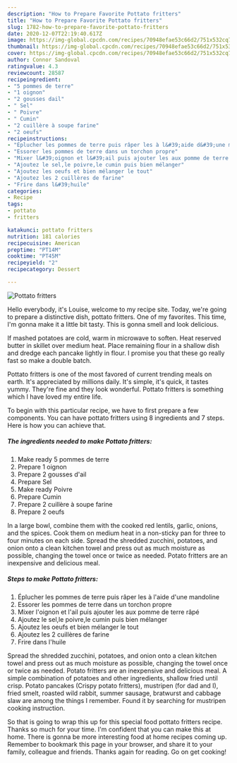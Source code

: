 ```yaml
---
description: "How to Prepare Favorite Pottato fritters"
title: "How to Prepare Favorite Pottato fritters"
slug: 1782-how-to-prepare-favorite-pottato-fritters
date: 2020-12-07T22:19:40.617Z
image: https://img-global.cpcdn.com/recipes/70948efae53c66d2/751x532cq70/pottato-fritters-photo-principale-de-la-recette.jpg
thumbnail: https://img-global.cpcdn.com/recipes/70948efae53c66d2/751x532cq70/pottato-fritters-photo-principale-de-la-recette.jpg
cover: https://img-global.cpcdn.com/recipes/70948efae53c66d2/751x532cq70/pottato-fritters-photo-principale-de-la-recette.jpg
author: Connor Sandoval
ratingvalue: 4.3
reviewcount: 28587
recipeingredient:
- "5 pommes de terre"
- "1 oignon"
- "2 gousses dail"
- " Sel"
- " Poivre"
- " Cumin"
- "2 cuillère à soupe farine"
- "2 oeufs"
recipeinstructions:
- "Éplucher les pommes de terre puis râper les à l&#39;aide d&#39;une mandoline"
- "Essorer les pommes de terre dans un torchon propre"
- "Mixer l&#39;oignon et l&#39;ail puis ajouter les aux pomme de terre râpé"
- "Ajoutez le sel,le poivre,le cumin puis bien mélanger"
- "Ajoutez les oeufs et bien mélanger le tout"
- "Ajoutez les 2 cuillères de farine"
- "Frire dans l&#39;huile"
categories:
- Recipe
tags:
- pottato
- fritters

katakunci: pottato fritters 
nutrition: 181 calories
recipecuisine: American
preptime: "PT14M"
cooktime: "PT45M"
recipeyield: "2"
recipecategory: Dessert

---
```



![Pottato fritters](https://img-global.cpcdn.com/recipes/70948efae53c66d2/751x532cq70/pottato-fritters-photo-principale-de-la-recette.jpg)

Hello everybody, it's Louise, welcome to my recipe site. Today, we're going to prepare a distinctive dish, pottato fritters. One of my favorites. This time, I'm gonna make it a little bit tasty. This is gonna smell and look delicious.

If mashed potatoes are cold, warm in microwave to soften. Heat reserved butter in skillet over medium heat. Place remaining flour in a shallow dish and dredge each pancake lightly in flour. I promise you that these go really fast so make a double batch.

Pottato fritters is one of the most favored of current trending meals on earth. It's appreciated by millions daily. It's simple, it's quick, it tastes yummy. They're fine and they look wonderful. Pottato fritters is something which I have loved my entire life.


To begin with this particular recipe, we have to first prepare a few components. You can have pottato fritters using 8 ingredients and 7 steps. Here is how you can achieve that.

<!--inarticleads1-->

##### The ingredients needed to make Pottato fritters:

1. Make ready 5 pommes de terre
1. Prepare 1 oignon
1. Prepare 2 gousses d&#39;ail
1. Prepare  Sel
1. Make ready  Poivre
1. Prepare  Cumin
1. Prepare 2 cuillère à soupe farine
1. Prepare 2 oeufs


In a large bowl, combine them with the cooked red lentils, garlic, onions, and the spices. Cook them on medium heat in a non-sticky pan for three to four minutes on each side. Spread the shredded zucchini, potatoes, and onion onto a clean kitchen towel and press out as much moisture as possible, changing the towel once or twice as needed. Potato fritters are an inexpensive and delicious meal. 

<!--inarticleads2-->

##### Steps to make Pottato fritters:

1. Éplucher les pommes de terre puis râper les à l&#39;aide d&#39;une mandoline
1. Essorer les pommes de terre dans un torchon propre
1. Mixer l&#39;oignon et l&#39;ail puis ajouter les aux pomme de terre râpé
1. Ajoutez le sel,le poivre,le cumin puis bien mélanger
1. Ajoutez les oeufs et bien mélanger le tout
1. Ajoutez les 2 cuillères de farine
1. Frire dans l&#39;huile


Spread the shredded zucchini, potatoes, and onion onto a clean kitchen towel and press out as much moisture as possible, changing the towel once or twice as needed. Potato fritters are an inexpensive and delicious meal. A simple combination of potatoes and other ingredients, shallow fried until crisp. Potato pancakes (Crispy potato fritters), mustripen (for dad and I), fried smelt, roasted wild rabbit, summer sausage, bratwurst and cabbage slaw are among the things I remember. Found it by searching for mustripen cooking instruction. 

So that is going to wrap this up for this special food pottato fritters recipe. Thanks so much for your time. I'm confident that you can make this at home. There is gonna be more interesting food at home recipes coming up. Remember to bookmark this page in your browser, and share it to your family, colleague and friends. Thanks again for reading. Go on get cooking!
